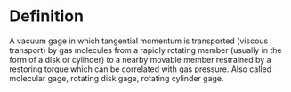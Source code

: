 # Definition

A vacuum gage in which tangential momentum is transported (viscous
transport) by gas molecules from a rapidly rotating member (usually in
the form of a disk or cylinder) to a nearby movable member restrained by
a restoring torque which can be correlated with gas pressure. Also
called molecular gage, rotating disk gage, rotating cylinder gage.
